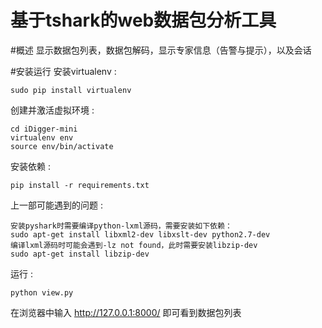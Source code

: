 基于tshark的web数据包分析工具
=========================

#概述
    显示数据包列表，数据包解码，显示专家信息（告警与提示），以及会话

#安装运行
安装virtualenv :

    sudo pip install virtualenv

创建并激活虚拟环境 :

    cd iDigger-mini
    virtualenv env
    source env/bin/activate

安装依赖 :

    pip install -r requirements.txt

上一部可能遇到的问题 :

    安装pyshark时需要编译python-lxml源码，需要安装如下依赖：
    sudo apt-get install libxml2-dev libxslt-dev python2.7-dev
    编译lxml源码时可能会遇到-lz not found，此时需要安装libzip-dev
    sudo apt-get install libzip-dev
    
运行 :
    
    python view.py

在浏览器中输入 http://127.0.0.1:8000/
即可看到数据包列表
